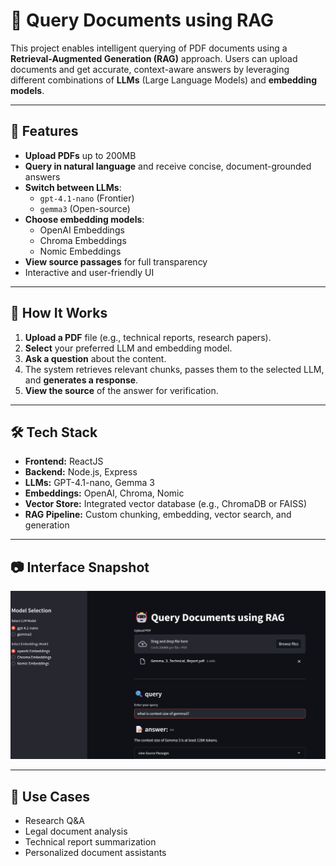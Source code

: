 # 📄 Query Documents using RAG

This project enables intelligent querying of PDF documents using a **Retrieval-Augmented Generation (RAG)** approach. Users can upload documents and get accurate, context-aware answers by leveraging different combinations of **LLMs** (Large Language Models) and **embedding models**.

---

## 🚀 Features

- **Upload PDFs** up to 200MB
- **Query in natural language** and receive concise, document-grounded answers
- **Switch between LLMs**:
  - `gpt-4.1-nano` (Frontier)
  - `gemma3` (Open-source)
- **Choose embedding models**:
  - OpenAI Embeddings
  - Chroma Embeddings
  - Nomic Embeddings
- **View source passages** for full transparency
- Interactive and user-friendly UI

---

## 🧠 How It Works

1. **Upload a PDF** file (e.g., technical reports, research papers).
2. **Select** your preferred LLM and embedding model.
3. **Ask a question** about the content.
4. The system retrieves relevant chunks, passes them to the selected LLM, and **generates a response**.
5. **View the source** of the answer for verification.

---

## 🛠️ Tech Stack

- **Frontend:** ReactJS
- **Backend:** Node.js, Express
- **LLMs:** GPT-4.1-nano, Gemma 3
- **Embeddings:** OpenAI, Chroma, Nomic
- **Vector Store:** Integrated vector database (e.g., ChromaDB or FAISS)
- **RAG Pipeline:** Custom chunking, embedding, vector search, and generation

---

## 📷 Interface Snapshot

![Interface Screenshot](./assets/screenshot.png)

---

## 📌 Use Cases

- Research Q&A
- Legal document analysis
- Technical report summarization
- Personalized document assistants
